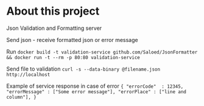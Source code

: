 # About this project
Json Validation and Formatting server

Send json - receive formatted json or error message

Run
`docker build -t validation-service github.com/Saloed/JsonFormatter && docker run -t --rm -p 80:80 validation-service`

Send file to validation
`curl -s --data-binary @filename.json http://localhost`

Example of service response in case of error
`{
 "errorCode"  : 12345,
 "errorMessage" : ["Some error message"],
 "errorPlace" : ["line and column"],
}`